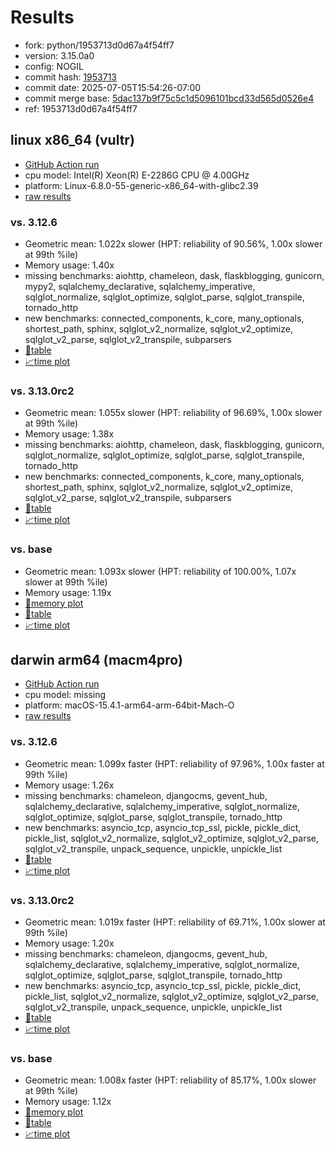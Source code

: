 # Results

- fork: python/1953713d0d67a4f54ff7
- version: 3.15.0a0
- config: NOGIL
- commit hash: [1953713](https://github.com/python/cpython/commit/1953713)
- commit date: 2025-07-05T15:54:26-07:00
- commit merge base: [5dac137b9f75c5c1d5096101bcd33d565d0526e4](https://github.com/python/cpython/commit/5dac137b9f75c5c1d5096101bcd33d565d0526e4)
- ref: 1953713d0d67a4f54ff7

## linux x86_64 (vultr)

- [GitHub Action run](https://github.com/facebookexperimental/free-threading-benchmarking/actions/runs/16093366570)
- cpu model: Intel(R) Xeon(R) E-2286G CPU @ 4.00GHz
- platform: Linux-6.8.0-55-generic-x86_64-with-glibc2.39
- [raw results](bm-20250705-vultr-x86_64-python-1953713d0d67a4f54ff7-3.15.0a0-1953713.json)

### vs. 3.12.6

- Geometric mean: 1.022x slower (HPT: reliability of 90.56%, 1.00x slower at 99th %ile)
- Memory usage: 1.40x
- missing benchmarks: aiohttp, chameleon, dask, flaskblogging, gunicorn, mypy2, sqlalchemy_declarative, sqlalchemy_imperative, sqlglot_normalize, sqlglot_optimize, sqlglot_parse, sqlglot_transpile, tornado_http
- new benchmarks: connected_components, k_core, many_optionals, shortest_path, sphinx, sqlglot_v2_normalize, sqlglot_v2_optimize, sqlglot_v2_parse, sqlglot_v2_transpile, subparsers
- [📄table](bm-20250705-vultr-x86_64-python-1953713d0d67a4f54ff7-3.15.0a0-1953713-vs-3.12.6.md)
- [📈time plot](bm-20250705-vultr-x86_64-python-1953713d0d67a4f54ff7-3.15.0a0-1953713-vs-3.12.6.svg)

### vs. 3.13.0rc2

- Geometric mean: 1.055x slower (HPT: reliability of 96.69%, 1.00x slower at 99th %ile)
- Memory usage: 1.38x
- missing benchmarks: aiohttp, chameleon, dask, flaskblogging, gunicorn, sqlglot_normalize, sqlglot_optimize, sqlglot_parse, sqlglot_transpile, tornado_http
- new benchmarks: connected_components, k_core, many_optionals, shortest_path, sphinx, sqlglot_v2_normalize, sqlglot_v2_optimize, sqlglot_v2_parse, sqlglot_v2_transpile, subparsers
- [📄table](bm-20250705-vultr-x86_64-python-1953713d0d67a4f54ff7-3.15.0a0-1953713-vs-3.13.0rc2.md)
- [📈time plot](bm-20250705-vultr-x86_64-python-1953713d0d67a4f54ff7-3.15.0a0-1953713-vs-3.13.0rc2.svg)

### vs. base

- Geometric mean: 1.093x slower (HPT: reliability of 100.00%, 1.07x slower at 99th %ile)
- Memory usage: 1.19x
- [🧠memory plot](bm-20250705-vultr-x86_64-python-1953713d0d67a4f54ff7-3.15.0a0-1953713-vs-base-mem.svg)
- [📄table](bm-20250705-vultr-x86_64-python-1953713d0d67a4f54ff7-3.15.0a0-1953713-vs-base.md)
- [📈time plot](bm-20250705-vultr-x86_64-python-1953713d0d67a4f54ff7-3.15.0a0-1953713-vs-base.svg)

## darwin arm64 (macm4pro)

- [GitHub Action run](https://github.com/facebookexperimental/free-threading-benchmarking/actions/runs/16093366570)
- cpu model: missing
- platform: macOS-15.4.1-arm64-arm-64bit-Mach-O
- [raw results](bm-20250705-macm4pro-arm64-python-1953713d0d67a4f54ff7-3.15.0a0-1953713.json)

### vs. 3.12.6

- Geometric mean: 1.099x faster (HPT: reliability of 97.96%, 1.00x faster at 99th %ile)
- Memory usage: 1.26x
- missing benchmarks: chameleon, djangocms, gevent_hub, sqlalchemy_declarative, sqlalchemy_imperative, sqlglot_normalize, sqlglot_optimize, sqlglot_parse, sqlglot_transpile, tornado_http
- new benchmarks: asyncio_tcp, asyncio_tcp_ssl, pickle, pickle_dict, pickle_list, sqlglot_v2_normalize, sqlglot_v2_optimize, sqlglot_v2_parse, sqlglot_v2_transpile, unpack_sequence, unpickle, unpickle_list
- [📄table](bm-20250705-macm4pro-arm64-python-1953713d0d67a4f54ff7-3.15.0a0-1953713-vs-3.12.6.md)
- [📈time plot](bm-20250705-macm4pro-arm64-python-1953713d0d67a4f54ff7-3.15.0a0-1953713-vs-3.12.6.svg)

### vs. 3.13.0rc2

- Geometric mean: 1.019x faster (HPT: reliability of 69.71%, 1.00x slower at 99th %ile)
- Memory usage: 1.20x
- missing benchmarks: chameleon, djangocms, gevent_hub, sqlalchemy_declarative, sqlalchemy_imperative, sqlglot_normalize, sqlglot_optimize, sqlglot_parse, sqlglot_transpile, tornado_http
- new benchmarks: asyncio_tcp, asyncio_tcp_ssl, pickle, pickle_dict, pickle_list, sqlglot_v2_normalize, sqlglot_v2_optimize, sqlglot_v2_parse, sqlglot_v2_transpile, unpack_sequence, unpickle, unpickle_list
- [📄table](bm-20250705-macm4pro-arm64-python-1953713d0d67a4f54ff7-3.15.0a0-1953713-vs-3.13.0rc2.md)
- [📈time plot](bm-20250705-macm4pro-arm64-python-1953713d0d67a4f54ff7-3.15.0a0-1953713-vs-3.13.0rc2.svg)

### vs. base

- Geometric mean: 1.008x faster (HPT: reliability of 85.17%, 1.00x slower at 99th %ile)
- Memory usage: 1.12x
- [🧠memory plot](bm-20250705-macm4pro-arm64-python-1953713d0d67a4f54ff7-3.15.0a0-1953713-vs-base-mem.svg)
- [📄table](bm-20250705-macm4pro-arm64-python-1953713d0d67a4f54ff7-3.15.0a0-1953713-vs-base.md)
- [📈time plot](bm-20250705-macm4pro-arm64-python-1953713d0d67a4f54ff7-3.15.0a0-1953713-vs-base.svg)

